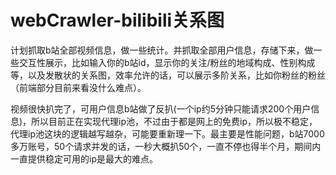 # webCrawler-bilibili关系图
计划抓取b站全部视频信息，做一些统计。并抓取全部用户信息，存储下来，做一些交互性展示，比如输入你的b站id，显示你的关注/粉丝的地域构成、性别构成等，以及发散状的关系图，效率允许的话，可以展示多阶关系，比如你粉丝的粉丝（前端部分目前来看没什么难点）。

视频很快扒完了，可用户信息b站做了反扒(一个ip约5分钟只能请求200个用户信息)，所以目前正在实现代理ip池，不过由于都是网上的免费ip，所以极不稳定，代理ip池这块的逻辑越写越杂，可能要重新理一下。最主要是性能问题，b站7000多万账号，50个请求并发的话，一秒大概扒50个，一直不停也得半个月，期间内一直提供稳定可用的ip是最大的难点。
